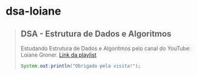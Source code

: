 # dsa-loiane

> ## DSA - Estrutura de Dados e Algoritmos
> Estudando Estrutura de Dados e Algoritmos pelo canal do YouTube: Loiane Groner.
> [Link da playlist](https://www.youtube.com/playlist?list=PLGxZ4Rq3BOBrgumpzz-l8kFMw2DLERdxi 'Loiane Groner')
> ```java
> System.out.println("Obrigado pela visita!");
> ```
